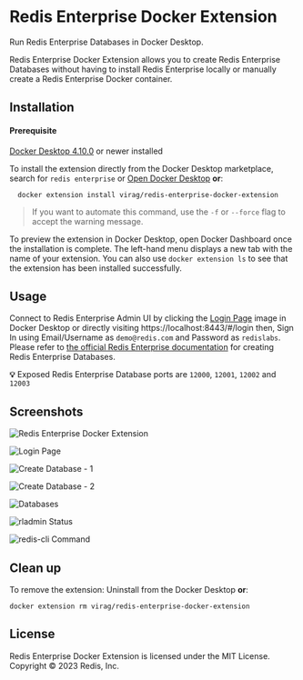 # Redis Enterprise Docker Extension

Run Redis Enterprise Databases in Docker Desktop.

Redis Enterprise Docker Extension allows you to create Redis Enterprise Databases without having to install Redis Enterprise locally or manually create a Redis Enterprise Docker container.

## Installation

#### Prerequisite
[Docker Desktop 4.10.0](https://docs.docker.com/desktop/release-notes/#docker-desktop-4100) or newer installed

To install the extension directly from the Docker Desktop marketplace, search for `redis enterprise` or [Open Docker Desktop](https://open.docker.com/extensions/marketplace?extensionId=virag/redis-enterprise-docker-extension) 
**or**:

```shell
  docker extension install virag/redis-enterprise-docker-extension
```

> If you want to automate this command, use the `-f` or `--force` flag to accept the warning message.

To preview the extension in Docker Desktop, open Docker Dashboard once the installation is complete. The left-hand menu displays a new tab with the name of your extension. You can also use `docker extension ls` to see that the extension has been installed successfully.

## Usage

Connect to Redis Enterprise Admin UI by clicking the [Login Page][2] image in Docker Desktop or directly visiting https://localhost:8443/#/login then, Sign In using Email/Username as `demo@redis.com` and Password as `redislabs`.
Please refer to [the official Redis Enterprise documentation][8] for creating Redis Enterprise Databases.

**💡** Exposed Redis Enterprise Database ports are `12000`, `12001`, `12002` and `12003`

## Screenshots

![Redis Enterprise Docker Extension][1]

![Login Page][2]

![Create Database - 1][3]

![Create Database - 2][4]

![Databases][5]

![rladmin Status][6]

![redis-cli Command][7]

[1]: https://raw.githubusercontent.com/redis-field-engineering/redis-enterprise-docker-extension/main/docs/screenshots/redis-enterprise-docker-extension.png
[2]: https://raw.githubusercontent.com/redis-field-engineering/redis-enterprise-docker-extension/main/docs/screenshots/01-admin-ui-login-page.png
[3]: https://raw.githubusercontent.com/redis-field-engineering/redis-enterprise-docker-extension/main/docs/screenshots/02-create-database-1.png
[4]: https://raw.githubusercontent.com/redis-field-engineering/redis-enterprise-docker-extension/main/docs/screenshots/02-create-database-2.png
[5]: https://raw.githubusercontent.com/redis-field-engineering/redis-enterprise-docker-extension/main/docs/screenshots/03-databases.png
[6]: https://raw.githubusercontent.com/redis-field-engineering/redis-enterprise-docker-extension/main/docs/screenshots/04-rladmin-status.png
[7]: https://raw.githubusercontent.com/redis-field-engineering/redis-enterprise-docker-extension/main/docs/screenshots/05-redis-cli.png
[8]: https://docs.redis.com/latest/rs/installing-upgrading/quickstarts/docker-quickstart/#create-a-database

## Clean up

To remove the extension:
Uninstall from the Docker Desktop **or**:

```shell
docker extension rm virag/redis-enterprise-docker-extension
```

## License

Redis Enterprise Docker Extension is licensed under the MIT License. Copyright © 2023 Redis, Inc.
